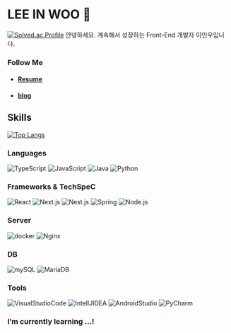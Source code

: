 # LEE IN WOO 👋
[![Solved.ac.Profile](http://mazassumnida.wtf/api/v2/generate_badge?boj=inwoo2ya)](https://solved.ac/inwoo2ya/)
안녕하세요.
계속해서 성장하는 Front-End 개발자 이인우입니다.
### Follow Me
- #### [Resume](https://www.rallit.com/hub/resumes/210454/%EC%9D%B4%EC%9D%B8%EC%9A%B0)
- #### [blog](https://velog.io/@inwoo2ya/)

## Skills
[![Top Langs](https://github-readme-stats.vercel.app/api/top-langs/?username=inwoo2ya)](https://github.com/anuraghazra/github-readme-stats)

### Languages
![TypeScript](https://img.shields.io/badge/TypeScript-3178C6.svg?&style=for-the-badge&logo=TypeScript&logoColor=white)
![JavaScript](https://img.shields.io/badge/JavaScript-F7DF1E.svg?&style=for-the-badge&logo=JavaScript&logoColor=black)
![Java](https://img.shields.io/badge/Java-007396?style=for-the-badge&logo=Java&logoColor=white)
![Python](https://img.shields.io/badge/Python-3776AB.svg?&style=for-the-badge&logo=Python&logoColor=white) 
### Frameworks & TechSpeC
![React](https://img.shields.io/badge/React-61DAFB.svg?&style=for-the-badge&logo=React&logoColor=white)
![Next.js](https://img.shields.io/badge/Next.js-000000.svg?&style=for-the-badge&logo=Next.js&logoColor=white)
![Nest.js](https://img.shields.io/badge/-Nest.js-ea2845?style=for-the-badge&logo=nestjs&logoColor=white)
![Spring](https://img.shields.io/badge/Spring-3DDC84.svg?&style=for-the-badge&logo=Spring&logoColor=white)
![Node.js](https://img.shields.io/badge/Node.js-339933.svg?&style=for-the-badge&logo=Node.js&logoColor=white)
### Server
![docker](https://img.shields.io/badge/docker-%230db7ed.svg?style=for-the-badge&logo=docker&logoColor=white)
![Nginx](https://img.shields.io/badge/nginx-%23009639.svg?style=for-the-badge&logo=nginx&logoColor=white)
### DB
![mySQL](https://img.shields.io/badge/MySQL-4479A1?style=for-the-badge&logo=MySQL&logoColor=white)
![MariaDB](https://img.shields.io/badge/MariaDB-4479A1?style=for-the-badge&logo=MariaDB&logoColor=white)
### Tools
![VisualStudioCode](https://img.shields.io/badge/VisualStudioCode-FF3366.svg?&style=for-the-badge&logo=VisualStudioCode&logoColor=white)
![IntellJIDEA](https://img.shields.io/badge/IntelliJIDEA-000000.svg?&style=for-the-badge&logo=IntelliJIDEA&logoColor=white)
![AndroidStudio](https://img.shields.io/badge/AndroidStudio-3DDC84.svg?style=for-the-badge&logo=AndroidStudio&logoColor=white)
![PyCharm](https://img.shields.io/badge/PyCharm-000000.svg?style=for-the-badge&logo=PyCharm&logoColor=white)
### I’m currently learning ...!
<!--
**inwoo2ya/inwoo2ya** is a ✨ _special_ ✨ repository because its `README.md` (this file) appears on your GitHub profile.

Here are some ideas to get you started:

- 🔭 I’m currently working on ...
- 🌱 I’m currently learning ...
- 👯 I’m looking to collaborate on ...
- 🤔 I’m looking for help with ...
- 💬 Ask me about ...
- 📫 How to reach me: ...
- 😄 Pronouns: ...
- ⚡ Fun fact: ...
-->
